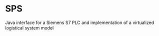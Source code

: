 # SPS

Java interface for a Siemens S7 PLC and implementation of a virtualized logistical system model
